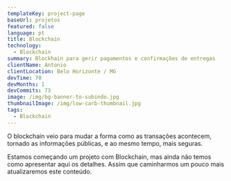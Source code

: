 ```yaml
---
templateKey: project-page
baseUrl: projetos
featured: false
language: pt
title: Blockchain
technology:
  - Blockchain
summary: Blockhain para gerir pagamentos e confirmações de entregas
clientName: Antonio
clientLocation: Belo Horizonte / MG
devTime: 70
devMonths: 1
devCommits: 73
image: /img/bg-banner-to-subindo.jpg
thumbnailImage: /img/low-carb-thumbnail.jpg
tags:
  - Blockchain
---
```

O blockchain veio para mudar a forma como as transações acontecem, tornado as informações públicas, e ao mesmo tempo, mais seguras.

Estamos começando um projeto com Blockchain, mas ainda não temos como apresentar aqui os detalhes. Assim que caminharmos um pouco mais atualizaremos este conteúdo.
